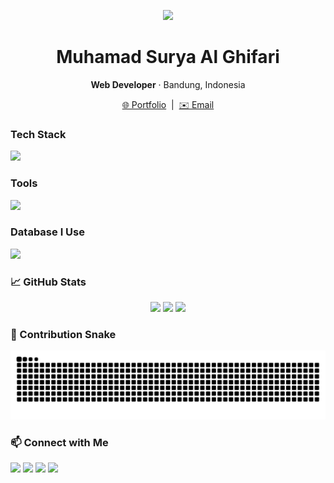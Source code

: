 <p align="center">
  <img src="https://user-images.githubusercontent.com/18350557/176309783-0785949b-9127-417c-8b55-ab5a4333674e.gif" width="60" />
</p>

<h1 align="center">Muhamad Surya Al Ghifari</h1>
<p align="center"><b>Web Developer</b> · Bandung, Indonesia</p>

<p align="center">
  <a href="http://www.suryaalghifari.com/">🌐 Portfolio</a> &nbsp;|&nbsp; 
  <a href="mailto:m.suryaalghifari@gmail.com">✉️ Email</a>
</p>


### Tech Stack
<p align="left">
  <img src="https://skillicons.dev/icons?i=html,css,js,ts,php,python,bootstrap,tailwind,vue,react,vite,nodejs,express,laravel,flutter,dart" height="48" />
</p>

### Tools
<p align="left">
  <img src="https://skillicons.dev/icons?i=vscode,figma,git,postman,github,docker,linux,windows,vercel,sublime" height="48" />
</p>

### Database I Use
<p align="left">
  <img src="https://skillicons.dev/icons?i=mongodb,firebase,mysql,postgres,supabase" height="48" />
</p>



### 📈 GitHub Stats
<p align="center">
  <img src="https://github-readme-stats.vercel.app/api?username=Suryaalghifari&show_icons=true&theme=github_dark" height="150"/>
  <img src="https://github-readme-stats.vercel.app/api/top-langs/?username=Suryaalghifari&layout=compact&theme=github_dark" height="150"/>
  <img src="https://github-readme-streak-stats.herokuapp.com/?user=Suryaalghifari&theme=dark&hide_border=true" height="150"/>
</p>

### 🐍 Contribution Snake
<p align="center">
  <picture>
    <source media="(prefers-color-scheme: dark)" srcset="https://raw.githubusercontent.com/Suryaalghifari/github-contribution-snake/output/github-contribution-grid-snake-dark.svg" />
    <source media="(prefers-color-scheme: light)" srcset="https://raw.githubusercontent.com/Suryaalghifari/github-contribution-snake/output/github-contribution-grid-snake.svg" />
    <img alt="github contribution grid snake animation" src="https://raw.githubusercontent.com/Suryaalghifari/github-contribution-snake/output/github-contribution-grid-snake.svg" />
  </picture>
</p>

### 📫 Connect with Me
<p align="left">
  <a href="https://www.linkedin.com/in/yourlinkedin/"><img src="https://img.shields.io/badge/LinkedIn-blue?logo=linkedin&style=for-the-badge" /></a>
  <a href="mailto:m.suryaalghifari@gmail.com"><img src="https://img.shields.io/badge/Gmail-red?logo=gmail&style=for-the-badge" /></a>
  <a href="https://www.instagram.com/yourusername/"><img src="https://img.shields.io/badge/Instagram-E4405F?style=for-the-badge&logo=instagram&logoColor=white"/></a>
  <a href="http://www.suryaalghifari.com/"><img src="https://img.shields.io/badge/Website-3423A6?style=for-the-badge&logo=Google-Chrome&logoColor=white"/></a>
</p>
